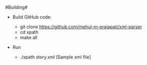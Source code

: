 #Building#

- Build GitHub code:
  * git clone https://github.com/mehul-m-prajapati/xml-parser
  * cd xpath
  * make all

- Run
  * ./xpath story.xml [Sample xml file]
